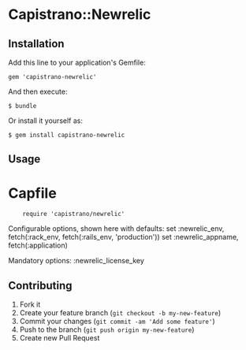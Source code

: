 # Capistrano::Newrelic


## Installation

Add this line to your application's Gemfile:

    gem 'capistrano-newrelic'

And then execute:

    $ bundle

Or install it yourself as:

    $ gem install capistrano-newrelic

## Usage
   # Capfile

        require 'capistrano/newrelic'


Configurable options, shown here with defaults:
      set :newrelic_env, fetch(:rack_env, fetch(:rails_env, 'production'))
      set :newrelic_appname, fetch(:application)

Mandatory options:
      :newrelic_license_key

## Contributing

1. Fork it
2. Create your feature branch (`git checkout -b my-new-feature`)
3. Commit your changes (`git commit -am 'Add some feature'`)
4. Push to the branch (`git push origin my-new-feature`)
5. Create new Pull Request

